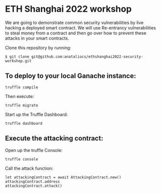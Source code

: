 # ETH Shanghai 2022 workshop

We are going to demonstrate common security vulnerabilities by live hacking a deployed smart contract.  We will use Re-entrancy vulnerabilities to steal money from a contract and then go over how to prevent these attacks in your smart contracts. 

Clone this repository by running:

```
$ git clone git@github.com:anataliocs/ethshanghai2022-security-workshop.git
```

## To deploy to your local Ganache instance:

```
truffle compile
```

Then execute:

```
truffle migrate
```

Start up the Truffle Dashboard:

```
truffle dashboard
```

## Execute the attacking contract:

Open up the truffle Console:
```
truffle console
```

Call the attack function:
```
let attackingContract = await AttackingContract.new()
attackingContract.address
attackingContract.attack()
```
